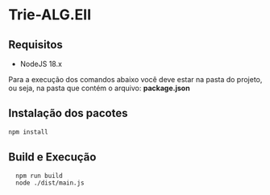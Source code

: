 # Trie-ALG.EII

## Requisitos
* NodeJS 18.x

Para a execução dos comandos abaixo você deve estar na pasta do projeto, ou seja,
na pasta que contém o arquivo: __package.json__

## Instalação dos pacotes
```bash
npm install
```

## Build e Execução

```bash
  npm run build
  node ./dist/main.js
```
